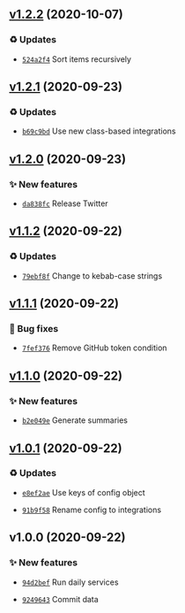 ## [v1.2.2](https://github.com/stethoscope-js/action/compare/v1.2.1...v1.2.2) (2020-10-07)

### ♻️ Updates

- [`524a2f4`](https://github.com/stethoscope-js/action/commit/524a2f4)  Sort items recursively

## [v1.2.1](https://github.com/stethoscope-js/action/compare/v1.2.0...v1.2.1) (2020-09-23)

### ♻️ Updates

- [`b69c9bd`](https://github.com/stethoscope-js/action/commit/b69c9bd)  Use new class-based integrations

## [v1.2.0](https://github.com/stethoscope-js/action/compare/v1.1.2...v1.2.0) (2020-09-23)

### ✨ New features
- [`da838fc`](https://github.com/stethoscope-js/action/commit/da838fc)  Release Twitter

## [v1.1.2](https://github.com/stethoscope-js/action/compare/v1.1.1...v1.1.2) (2020-09-22)

### ♻️ Updates
- [`79ebf8f`](https://github.com/stethoscope-js/action/commit/79ebf8f)  Change to kebab-case strings

## [v1.1.1](https://github.com/stethoscope-js/action/compare/v1.1.0...v1.1.1) (2020-09-22)

### 🐛 Bug fixes
- [`7fef376`](https://github.com/stethoscope-js/action/commit/7fef376)  Remove GitHub token condition

## [v1.1.0](https://github.com/stethoscope-js/action/compare/v1.0.1...v1.1.0) (2020-09-22)

### ✨ New features
- [`b2e049e`](https://github.com/stethoscope-js/action/commit/b2e049e)  Generate summaries

## [v1.0.1](https://github.com/stethoscope-js/action/compare/v1.0.0...v1.0.1) (2020-09-22)

### ♻️ Updates
- [`e8ef2ae`](https://github.com/stethoscope-js/action/commit/e8ef2ae)  Use keys of config object

- [`91b9f58`](https://github.com/stethoscope-js/action/commit/91b9f58)  Rename config to integrations

## v1.0.0 (2020-09-22)

### ✨ New features
- [`94d2bef`](https://github.com/stethoscope-js/action/commit/94d2bef)  Run daily services

- [`9249643`](https://github.com/stethoscope-js/action/commit/9249643)  Commit data
